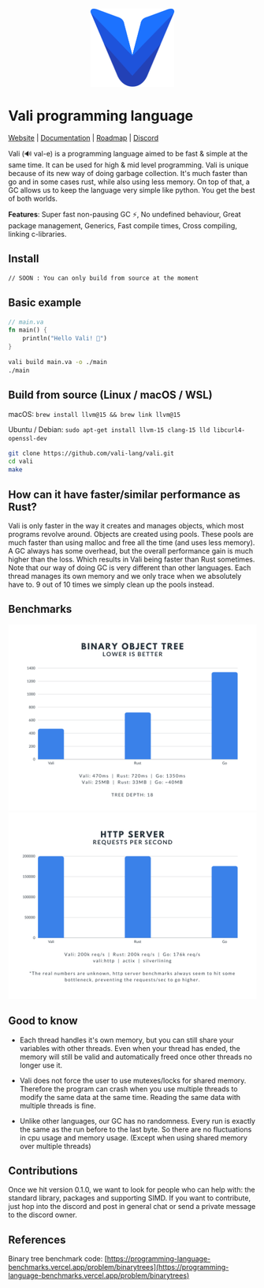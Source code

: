 
<div align="center">
<p>
    <img width="170" src="https://raw.githubusercontent.com/vali-lang/vali/master/misc/vali.svg">
</p>
</div>

# Vali programming language

[Website](https://vali.dev) | [Documentation](https://github.com/vali-lang/vali/blob/main/docs/docs.md) | [Roadmap](https://github.com/vali-lang/vali/blob/main/ROADMAP.md) | [Discord](https://discord.gg/RwEGqdSERA)


Vali (🔊 val-e) is a programming language aimed to be fast & simple at the same time. It can be used for high & mid level programming. Vali is unique because of its new way of doing garbage collection. It's much faster than go and in some cases rust, while also using less memory. On top of that, a GC allows us to keep the language very simple like python. You get the best of both worlds.

**Features**: Super fast non-pausing GC ⚡, No undefined behaviour, Great package management, Generics, Fast compile times, Cross compiling, linking c-libraries.

## Install

```sh
// SOON : You can only build from source at the moment
```

## Basic example

```rust
// main.va
fn main() {
    println("Hello Vali! 🎉")
}
```

```sh
vali build main.va -o ./main
./main
```

## Build from source (Linux / macOS / WSL)

macOS: `brew install llvm@15 && brew link llvm@15`

Ubuntu / Debian: `sudo apt-get install llvm-15 clang-15 lld libcurl4-openssl-dev`

```bash
git clone https://github.com/vali-lang/vali.git
cd vali
make
```

## How can it have faster/similar performance as Rust?

Vali is only faster in the way it creates and manages objects, which most programs revolve around. Objects are created using pools. These pools are much faster than using malloc and free all the time (and uses less memory). A GC always has some overhead, but the overall performance gain is much higher than the loss. Which results in Vali being faster than Rust sometimes. Note that our way of doing GC is very different than other languages. Each thread manages its own memory and we only trace when we absolutely have to. 9 out of 10 times we simply clean up the pools instead.

## Benchmarks

<div align="center"><p>
    <img src="https://raw.githubusercontent.com/vali-lang/vali/master/misc/vali-bintree.png">
    <img src="https://raw.githubusercontent.com/vali-lang/vali/master/misc/vali-http.png">
</p></div>

## Good to know

- Each thread handles it's own memory, but you can still share your variables with other threads. Even when your thread has ended, the memory will still be valid and automatically freed once other threads no longer use it.

- Vali does not force the user to use mutexes/locks for shared memory. Therefore the program can crash when you use multiple threads to modify the same data at the same time. Reading the same data with multiple threads is fine.

- Unlike other languages, our GC has no randomness. Every run is exactly the same as the run before to the last byte. So there are no fluctuations in cpu usage and memory usage. (Except when using shared memory over multiple threads)

## Contributions

Once we hit version 0.1.0, we want to look for people who can help with: the standard library, packages and supporting SIMD. If you want to contribute, just hop into the discord and post in general chat or send a private message to the discord owner.

## References

Binary tree benchmark code: [https://programming-language-benchmarks.vercel.app/problem/binarytrees](https://programming-language-benchmarks.vercel.app/problem/binarytrees)
